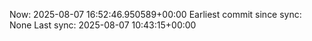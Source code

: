 Now: 2025-08-07 16:52:46.950589+00:00 Earliest commit since sync: None Last sync: 2025-08-07 10:43:15+00:00
